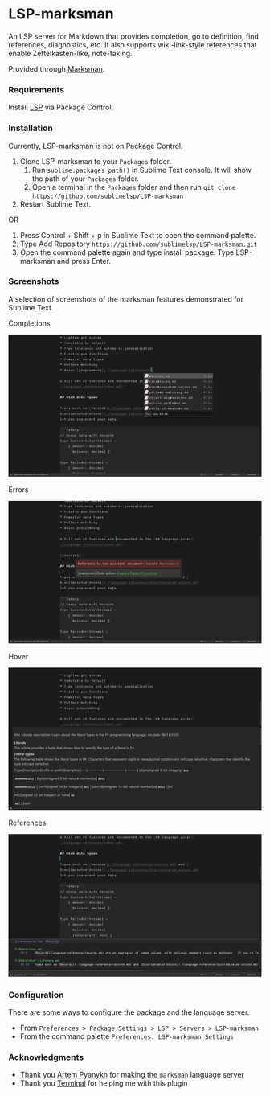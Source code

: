# LSP-marksman

An LSP server for Markdown that provides completion, go to definition, find references, diagnostics, etc. It also supports wiki-link-style references that enable Zettelkasten-like, note-taking.

Provided through [Marksman](https://github.com/artempyanykh/marksman).

### Requirements

Install [LSP](https://packagecontrol.io/packages/LSP) via Package Control.

### Installation

Currently, LSP-marksman is not on Package Control.

1. Clone LSP-marksman to your `Packages` folder.
    1. Run `sublime.packages_path()` in Sublime Text console. It will show the path of your `Packages` folder.
    1. Open a terminal in the `Packages` folder and then run `git clone https://github.com/sublimelsp/LSP-marksman`
1. Restart Sublime Text.

OR

1. Press Control + Shift + p in Sublime Text to open the command palette.
1. Type Add Repository `https://github.com/sublimelsp/LSP-marksman.git`
1. Open the command palette again and type install package. Type LSP-marksman and press Enter.

### Screenshots

A selection of screenshots of the marksman features demonstrated for Sublime Text.

Completions

![completions](screenshots/lsp-marksman-complete.png "Completions")

Errors

![errors](screenshots/lsp-marksman-error.png "Errors")

Hover

![hover](screenshots/lsp-marksman-hover.png "Hover Preview")

References

![references](screenshots/lsp-marksman-reference.png "References")

### Configuration

There are some ways to configure the package and the language server.

- From `Preferences > Package Settings > LSP > Servers > LSP-marksman`
- From the command palette `Preferences: LSP-marksman Settings`

### Acknowledgments
- Thank you [Artem Pyanykh](https://github.com/artempyanykh) for making the `marksman` language server
- Thank you [Terminal](https://github.com/TheSecEng) for helping me with this plugin

